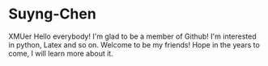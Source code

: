 # Suyng-Chen
XMUer
Hello everybody! I'm glad to be a member of Github! I'm interested in python, Latex and so on. Welcome to be my friends!
Hope in the years to come, I will learn more about it.
